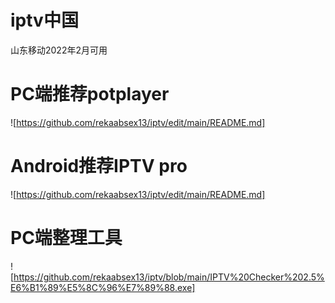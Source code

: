 # iptv中国
山东移动2022年2月可用
# PC端推荐potplayer
![https://github.com/rekaabsex13/iptv/edit/main/README.md]
# Android推荐IPTV pro
![https://github.com/rekaabsex13/iptv/edit/main/README.md]
# PC端整理工具
![https://github.com/rekaabsex13/iptv/blob/main/IPTV%20Checker%202.5%E6%B1%89%E5%8C%96%E7%89%88.exe]
